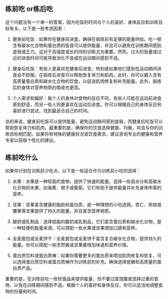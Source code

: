 ## 练前吃 or练后吃
这个问题没有一个单一的答案，因为吃饭的时间与个人的喜好、身体反应和训练目标有关。以下是一些考虑因素：

1. 健身前吃饭：如果你在健身前进食，确保在锻炼前有足够的能量供给。吃一顿含有碳水化合物和蛋白质的饭食可以提供能量，并且可以避免在训练期间感到虚弱或乏力。这对于高强度或长时间的训练尤为重要。然而，过大的饭量或过近的进食时间可能导致消化不良或在运动期间感到不适。

1. 健身后吃饭：有些人更喜欢在健身后进食，特别是如果他们感到在运动期间进食会不舒服。在锻炼后进食可以帮助恢复体力和肌肉。此时，你可以摄入含有高质量蛋白质和碳水化合物的饮食，以促进肌肉修复和补充能量。此外，锻炼后的身体对营养物质的吸收也更高。

1. 个人需求和偏好：每个人的身体对食物的反应不同，有些人可能在运动前进食感到舒适，而另一些人则更喜欢在运动后进食。你可以根据自己的身体反应和喜好进行尝试，找到最适合自己的时间。

总的来说，健身前吃饭可以提供能量，避免运动期间感到虚弱，而健身后吃饭可以帮助恢复体力和肌肉。最重要的是，确保你的饮食选择健康、均衡，并且与你的训练目标相匹配。如果你有特殊的健康状况或饮食需求，建议咨询专业的健康和营养专家以获取个性化的建议。
## 练前吃什么
如果你计划在训练前少吃点，以下是一些适合作为训练前小吃的选择：

1. 水果：水果是一种轻盈的食物，提供了快速的能量。选择一些高水分和高碳水化合物的水果，如香蕉、橙子或葡萄，它们有助于提供能量并补充身体所需的营养。

1. 坚果：坚果富含健康的脂肪和蛋白质，是一种理想的小吃选择。杏仁、核桃或腰果等坚果提供了持久的能量，并且富含营养物质。

1. 酸奶或乳制品：选择低脂的酸奶或乳制品，它们富含蛋白质和碳水化合物，是一种轻便的能量来源。可以搭配一些水果或坚果增加口感和营养。

1. 全麦面包或全麦饼干：全麦面包或全麦饼干富含复合碳水化合物，提供持久的能量。你可以搭配一些天然酱或坚果酱增加味道和营养价值。

1. 蛋白质饮料或蛋白质棒：如果你需要更多的蛋白质来增加肌肉修复和恢复，可以选择蛋白质饮料或蛋白质棒作为训练前的补充。确保选择低糖和高质量的蛋白质产品。

重要的是，在训练前吃一些轻食品来提供能量，但不要过度饱腹或选择过重的食物，以免在训练期间感到不适。根据个人的喜好和身体反应，你可以适当地调整食物的份量和时间。